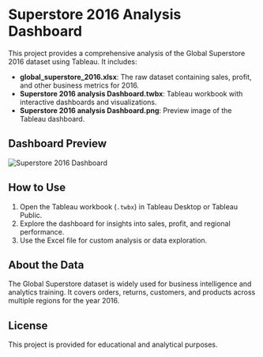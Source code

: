 # Superstore 2016 Analysis Dashboard

This project provides a comprehensive analysis of the Global Superstore 2016 dataset using Tableau. It includes:

- **global_superstore_2016.xlsx**: The raw dataset containing sales, profit, and other business metrics for 2016.
- **Superstore 2016 analysis Dashboard.twbx**: Tableau workbook with interactive dashboards and visualizations.
- **Superstore 2016 analysis Dashboard.png**: Preview image of the Tableau dashboard.

## Dashboard Preview

![Superstore 2016 Dashboard](Superstore%202016%20analysis%20Dashboard.png)

## How to Use

1. Open the Tableau workbook (`.twbx`) in Tableau Desktop or Tableau Public.
2. Explore the dashboard for insights into sales, profit, and regional performance.
3. Use the Excel file for custom analysis or data exploration.

## About the Data

The Global Superstore dataset is widely used for business intelligence and analytics training. It covers orders, returns, customers, and products across multiple regions for the year 2016.

## License

This project is provided for educational and analytical purposes.
